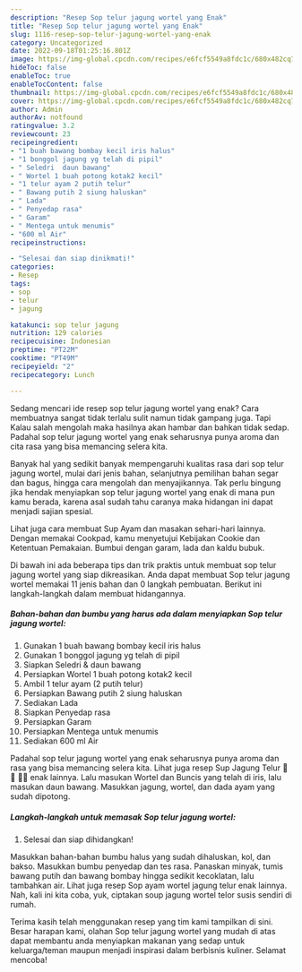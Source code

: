 ```yaml
---
description: "Resep Sop telur jagung wortel yang Enak"
title: "Resep Sop telur jagung wortel yang Enak"
slug: 1116-resep-sop-telur-jagung-wortel-yang-enak
category: Uncategorized
date: 2022-09-18T01:25:16.801Z
image: https://img-global.cpcdn.com/recipes/e6fcf5549a8fdc1c/680x482cq70/sop-telur-jagung-wortel-foto-resep-utama.jpg
hideToc: false
enableToc: true
enableTocContent: false
thumbnail: https://img-global.cpcdn.com/recipes/e6fcf5549a8fdc1c/680x482cq70/sop-telur-jagung-wortel-foto-resep-utama.jpg
cover: https://img-global.cpcdn.com/recipes/e6fcf5549a8fdc1c/680x482cq70/sop-telur-jagung-wortel-foto-resep-utama.jpg
author: Admin
authorAv: notfound
ratingvalue: 3.2
reviewcount: 23
recipeingredient:
- "1 buah bawang bombay kecil iris halus"
- "1 bonggol jagung yg telah di pipil"
- " Seledri  daun bawang"
- " Wortel 1 buah potong kotak2 kecil"
- "1 telur ayam 2 putih telur"
- " Bawang putih 2 siung haluskan"
- " Lada"
- " Penyedap rasa"
- " Garam"
- " Mentega untuk menumis"
- "600 ml Air"
recipeinstructions:

- "Selesai dan siap dinikmati!"
categories:
- Resep
tags:
- sop
- telur
- jagung

katakunci: sop telur jagung 
nutrition: 129 calories
recipecuisine: Indonesian
preptime: "PT22M"
cooktime: "PT49M"
recipeyield: "2"
recipecategory: Lunch

---
```



Sedang mencari ide resep sop telur jagung wortel yang enak? Cara membuatnya sangat tidak terlalu sulit namun tidak gampang juga. Tapi Kalau salah mengolah maka hasilnya akan hambar dan bahkan tidak sedap. Padahal sop telur jagung wortel yang enak seharusnya punya aroma dan cita rasa yang bisa memancing selera kita.


Banyak hal yang sedikit banyak mempengaruhi kualitas rasa dari sop telur jagung wortel, mulai dari jenis bahan, selanjutnya pemilihan bahan segar dan bagus, hingga cara mengolah dan menyajikannya. Tak perlu bingung jika hendak menyiapkan sop telur jagung wortel yang enak di mana pun kamu berada, karena asal sudah tahu caranya maka hidangan ini dapat menjadi sajian spesial.

Lihat juga cara membuat Sup Ayam dan masakan sehari-hari lainnya. Dengan memakai Cookpad, kamu menyetujui Kebijakan Cookie dan Ketentuan Pemakaian. Bumbui dengan garam, lada dan kaldu bubuk.


Di bawah ini ada beberapa tips dan trik praktis untuk membuat sop telur jagung wortel yang siap dikreasikan. Anda dapat membuat Sop telur jagung wortel memakai 11 jenis bahan dan 0 langkah pembuatan. Berikut ini langkah-langkah dalam membuat hidangannya.

<!--inarticleads1-->

##### Bahan-bahan dan bumbu yang harus ada dalam menyiapkan Sop telur jagung wortel:

1. Gunakan 1 buah bawang bombay kecil iris halus
1. Gunakan 1 bonggol jagung yg telah di pipil
1. Siapkan  Seledri &amp; daun bawang
1. Persiapkan  Wortel 1 buah potong kotak2 kecil
1. Ambil 1 telur ayam (2 putih telur)
1. Persiapkan  Bawang putih 2 siung haluskan
1. Sediakan  Lada
1. Siapkan  Penyedap rasa
1. Persiapkan  Garam
1. Persiapkan  Mentega untuk menumis
1. Sediakan 600 ml Air


Padahal sop telur jagung wortel yang enak seharusnya punya aroma dan rasa yang bisa memancing selera kita. Lihat juga resep Sup Jagung Telur 🌽🌽 🥚🥚 enak lainnya. Lalu masukan Wortel dan Buncis yang telah di iris, lalu masukan daun bawang. Masukkan jagung, wortel, dan dada ayam yang sudah dipotong. 

<!--inarticleads2-->

##### Langkah-langkah untuk memasak Sop telur jagung wortel:


1. Selesai dan siap dihidangkan!

Masukkan bahan-bahan bumbu halus yang sudah dihaluskan, kol, dan bakso. Masukkan bumbu penyedap dan tes rasa. Panaskan minyak, tumis bawang putih dan bawang bombay hingga sedikit kecoklatan, lalu tambahkan air. Lihat juga resep Sop ayam wortel jagung telur enak lainnya. Nah, kali ini kita coba, yuk, ciptakan soup jagung wortel telor susis sendiri di rumah. 

Terima kasih telah menggunakan resep yang tim kami tampilkan di sini. Besar harapan kami, olahan Sop telur jagung wortel yang mudah di atas dapat membantu anda menyiapkan makanan yang sedap untuk keluarga/teman maupun menjadi inspirasi dalam berbisnis kuliner. Selamat mencoba!
